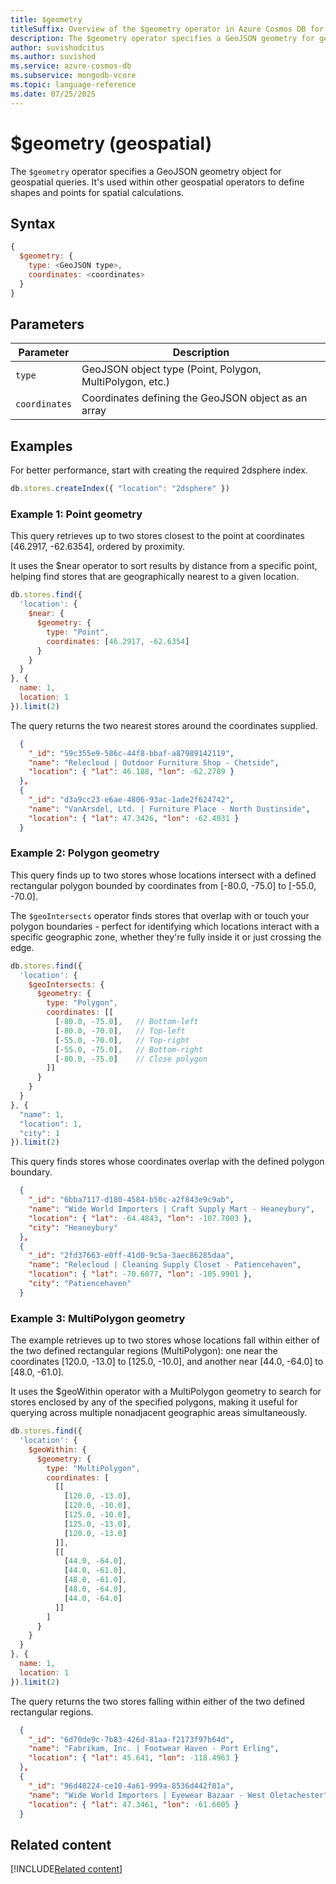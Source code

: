 ```yaml
---
title: $geometry
titleSuffix: Overview of the $geometry operator in Azure Cosmos DB for MongoDB (vCore)
description: The $geometry operator specifies a GeoJSON geometry for geospatial queries.
author: suvishodcitus
ms.author: suvishod
ms.service: azure-cosmos-db
ms.subservice: mongodb-vcore
ms.topic: language-reference
ms.date: 07/25/2025
---
```


# $geometry (geospatial)

The `$geometry` operator specifies a GeoJSON geometry object for geospatial queries. It's used within other geospatial operators to define shapes and points for spatial calculations.

## Syntax

```javascript
{
  $geometry: {
    type: <GeoJSON type>,
    coordinates: <coordinates>
  }
}
```

## Parameters

| Parameter | Description |
|-----------|-------------|
| `type` | GeoJSON object type (Point, Polygon, MultiPolygon, etc.) |
| `coordinates` | Coordinates defining the GeoJSON object as an array |

## Examples

For better performance, start with creating the required 2dsphere index.

```javascript
db.stores.createIndex({ "location": "2dsphere" })
```

### Example 1: Point geometry

This query retrieves up to two stores closest to the point at coordinates [46.2917, -62.6354], ordered by proximity.

It uses the $near operator to sort results by distance from a specific point, helping find stores that are geographically nearest to a given location.

```javascript
db.stores.find({
  'location': {
    $near: {
      $geometry: {
        type: "Point",
        coordinates: [46.2917, -62.6354]
      }
    }
  }
}, {
  name: 1,
  location: 1
}).limit(2)
```

The query returns the two nearest stores around the coordinates supplied.

```json
  {
    "_id": "59c355e9-586c-44f8-bbaf-a87989142119",
    "name": "Relecloud | Outdoor Furniture Shop - Chetside",
    "location": { "lat": 46.188, "lon": -62.2789 }
  },
  {
    "_id": "d3a9cc23-e6ae-4806-93ac-1ade2f624742",
    "name": "VanArsdel, Ltd. | Furniture Place - North Dustinside",
    "location": { "lat": 47.3426, "lon": -62.4031 }
  }
```

### Example 2: Polygon geometry

This query finds up to two stores whose locations intersect with a defined rectangular polygon bounded by coordinates from [-80.0, -75.0] to [-55.0, -70.0].

The `$geoIntersects` operator finds stores that overlap with or touch your polygon boundaries - perfect for identifying which locations interact with a specific geographic zone, whether they're fully inside it or just crossing the edge.

```javascript
db.stores.find({
  'location': {
    $geoIntersects: {
      $geometry: {
        type: "Polygon",
        coordinates: [[
          [-80.0, -75.0],   // Bottom-left
          [-80.0, -70.0],   // Top-left
          [-55.0, -70.0],   // Top-right
          [-55.0, -75.0],   // Bottom-right
          [-80.0, -75.0]    // Close polygon
        ]]
      }
    }
  }
}, {
  "name": 1,
  "location": 1,
  "city": 1
}).limit(2)
```

This query finds stores whose coordinates overlap with the defined polygon boundary.

```json
  {
    "_id": "6bba7117-d180-4584-b50c-a2f843e9c9ab",
    "name": "Wide World Importers | Craft Supply Mart - Heaneybury",
    "location": { "lat": -64.4843, "lon": -107.7003 },
    "city": "Heaneybury"
  },
  {
    "_id": "2fd37663-e0ff-41d0-9c5a-3aec86285daa",
    "name": "Relecloud | Cleaning Supply Closet - Patiencehaven",
    "location": { "lat": -70.6077, "lon": -105.9901 },
    "city": "Patiencehaven"
  }
```

### Example 3: MultiPolygon geometry

The example retrieves up to two stores whose locations fall within either of the two defined rectangular regions (MultiPolygon): one near the coordinates [120.0, -13.0] to [125.0, -10.0], and another near [44.0, -64.0] to [48.0, -61.0].

It uses the $geoWithin operator with a MultiPolygon geometry to search for stores enclosed by any of the specified polygons, making it useful for querying across multiple nonadjacent geographic areas simultaneously.

```javascript
db.stores.find({
  'location': {
    $geoWithin: {
      $geometry: {
        type: "MultiPolygon",
        coordinates: [
          [[
            [120.0, -13.0],
            [120.0, -10.0],
            [125.0, -10.0],
            [125.0, -13.0],
            [120.0, -13.0]
          ]],
          [[
            [44.0, -64.0],
            [44.0, -61.0],
            [48.0, -61.0],
            [48.0, -64.0],
            [44.0, -64.0]
          ]]
        ]
      }
    }
  }
}, {
  name: 1,
  location: 1
}).limit(2)
```

The query returns the two stores falling within either of the two defined rectangular regions.

```json
  {
    "_id": "6d70de9c-7b83-426d-81aa-f2173f97b64d",
    "name": "Fabrikam, Inc. | Footwear Haven - Port Erling",
    "location": { "lat": 45.641, "lon": -118.4963 }
  },
  {
    "_id": "96d48224-ce10-4a61-999a-8536d442f81a",
    "name": "Wide World Importers | Eyewear Bazaar - West Oletachester",
    "location": { "lat": 47.3461, "lon": -61.6605 }
  }
```

## Related content

[!INCLUDE[Related content](../includes/related-content.md)]
